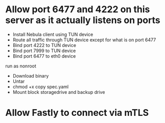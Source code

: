 # Allow port 6477 and 4222 on this server as it actually listens on ports

- Install Nebula client using TUN device
- Route all traffic through TUN device except for what is on port 6477
- Bind port 4222 to TUN device
- Bind port 7999 to TUN device
- Bind port 6477 to eth0 device

run as nonroot

- Download binary
- Untar
- chmod +x
copy spec.yaml
- Mount block storagedrive and backup drive

# Allow Fastly to connect via mTLS

